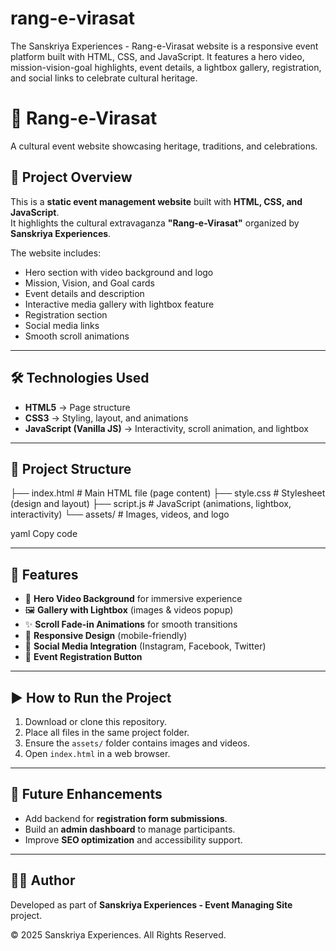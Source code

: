 # rang-e-virasat
The Sanskriya Experiences - Rang-e-Virasat website is a responsive event platform built with HTML, CSS, and JavaScript. It features a hero video, mission-vision-goal highlights, event details, a lightbox gallery, registration, and social links to celebrate cultural heritage.
# 🎨 Rang-e-Virasat  

A cultural event website showcasing heritage, traditions, and celebrations.  

## 📌 Project Overview  
This is a **static event management website** built with **HTML, CSS, and JavaScript**.  
It highlights the cultural extravaganza **"Rang-e-Virasat"** organized by **Sanskriya Experiences**.  

The website includes:  
- Hero section with video background and logo  
- Mission, Vision, and Goal cards  
- Event details and description  
- Interactive media gallery with lightbox feature  
- Registration section  
- Social media links  
- Smooth scroll animations  

---

## 🛠️ Technologies Used  
- **HTML5** → Page structure  
- **CSS3** → Styling, layout, and animations  
- **JavaScript (Vanilla JS)** → Interactivity, scroll animation, and lightbox  

---

## 📂 Project Structure  
├── index.html # Main HTML file (page content)
├── style.css # Stylesheet (design and layout)
├── script.js # JavaScript (animations, lightbox, interactivity)
└── assets/ # Images, videos, and logo

yaml
Copy code

---

## 🚀 Features  
- 🎥 **Hero Video Background** for immersive experience  
- 🖼️ **Gallery with Lightbox** (images & videos popup)  
- ✨ **Scroll Fade-in Animations** for smooth transitions  
- 📱 **Responsive Design** (mobile-friendly)  
- 🔗 **Social Media Integration** (Instagram, Facebook, Twitter)  
- 📝 **Event Registration Button**  

---

## ▶️ How to Run the Project  
1. Download or clone this repository.  
2. Place all files in the same project folder.  
3. Ensure the `assets/` folder contains images and videos.  
4. Open `index.html` in a web browser.  

---

## 📌 Future Enhancements  
- Add backend for **registration form submissions**.  
- Build an **admin dashboard** to manage participants.  
- Improve **SEO optimization** and accessibility support.  

---

## 👨‍💻 Author  
Developed as part of **Sanskriya Experiences - Event Managing Site** project.  

© 2025 Sanskriya Experiences. All Rights Reserved.  
